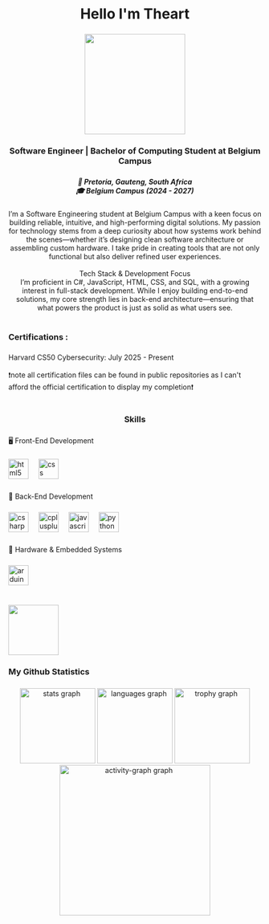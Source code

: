 <h1 align="center">Hello I'm Theart</h1>

###

<div align="center">
  <img height="200" src="https://cdn.discordapp.com/attachments/1208343853883457577/1384523764246511697/TheartBanner.png?ex=687ee7fc&is=687d967c&hm=40a2e8e4804b3b21a4b567dd1a6b77ed61cca871b7f6ef6a49cdb896d21c6b3b&"  />
</div>

###

<h3 align="center">Software Engineer | Bachelor of Computing Student at Belgium Campus</h3>

###

<h5 align="center">📍 Pretoria, Gauteng, South Africa<br>🎓 Belgium Campus (2024 - 2027)</h5>

###

<p align="center">I’m a Software Engineering student at Belgium Campus with a keen focus on building reliable, intuitive, and high-performing digital solutions. My passion for technology stems from a deep curiosity about how systems work behind the scenes—whether it’s designing clean software architecture or assembling custom hardware. I take pride in creating tools that are not only functional but also deliver refined user experiences.<br><br>Tech Stack & Development Focus<br>I’m proficient in C#, JavaScript, HTML, CSS, and SQL, with a growing interest in full-stack development. While I enjoy building end-to-end solutions, my core strength lies in back-end architecture—ensuring that what powers the product is just as solid as what users see.</p>

###

<h1 align="center"></h1>

###

<h3 align="left">Certifications :</h3>

###

<p align="left">Harvard CS50 Cybersecurity: July 2025 - Present<br><br>❗note all certification files can be found in public repositories as I can't afford the official certification to display my completion❗</p>

###

<h1 align="left"></h1>

###

<h3 align="center">Skills</h3>

###

<p align="left">🖥️ Front-End Development</p>

###

<div align="left">
  <img src="https://skillicons.dev/icons?i=html" height="40" alt="html5 logo"  />
  <img width="12" />
  <img src="https://skillicons.dev/icons?i=css" height="40" alt="css logo"  />
</div>

###

<p align="left">🧠 Back-End Development</p>

###

<div align="left">
  <img src="https://skillicons.dev/icons?i=cs" height="40" alt="csharp logo"  />
  <img width="12" />
  <img src="https://skillicons.dev/icons?i=cpp" height="40" alt="cplusplus logo"  />
  <img width="12" />
  <img src="https://skillicons.dev/icons?i=js" height="40" alt="javascript logo"  />
  <img width="12" />
  <img src="https://skillicons.dev/icons?i=py" height="40" alt="python logo"  />
</div>

###

<p align="left">🔧 Hardware & Embedded Systems</p>

###

<div align="left">
  <img src="https://skillicons.dev/icons?i=arduino" height="40" alt="arduino logo"  />
</div>

###

<h1 align="left"></h1>

<img src="https://i.pinimg.com/originals/97/81/6c/97816cb12aec6d42ee5f82f69a500dac.gif" width="100"/>

<h3 align="left">My Github Statistics</h3>

###

<div align="center">
  <img src="https://github-readme-stats.vercel.app/api?username=ZAmystic&hide_title=false&hide_rank=false&show_icons=true&include_all_commits=true&count_private=true&disable_animations=false&theme=github_dark&locale=en&hide_border=false&order=1" height="150" alt="stats graph"  />
  <img src="https://github-readme-stats.vercel.app/api/top-langs?username=ZAmystic&locale=en&hide_title=false&layout=compact&card_width=320&langs_count=5&theme=github_dark&hide_border=false&order=2" height="150" alt="languages graph"  />
  <img src="https://github-profile-trophy.vercel.app?username=ZAmystic&theme=onestar&column=-1&row=1&margin-w=8&margin-h=8&no-bg=false&no-frame=false&order=4" height="150" alt="trophy graph"  />
  <img src="https://github-readme-activity-graph.vercel.app/graph?username=ZAmystic&radius=16&theme=redical&area=true&order=5&bg_color=36&color=732ACD&title_color=B3C9ED&line=795EE7&area_color=504287&point=fff&hide_border=true&hide_title=false" height="300" alt="activity-graph graph"  />
</div>

###
